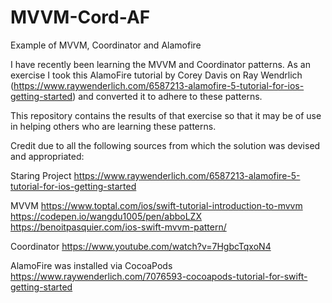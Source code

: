 # MVVM-Cord-AF
Example of MVVM, Coordinator and Alamofire

I have recently been learning the MVVM and Coordinator patterns. As an exercise I took this AlamoFire tutorial by Corey Davis on Ray Wendrlich (https://www.raywenderlich.com/6587213-alamofire-5-tutorial-for-ios-getting-started) and converted it to adhere to these patterns.

This repository contains the results of that exercise so that it may be of use in helping others who are learning these patterns.

Credit due to all the following sources from which the solution was devised and appropriated:

Staring Project
https://www.raywenderlich.com/6587213-alamofire-5-tutorial-for-ios-getting-started

MVVM
https://www.toptal.com/ios/swift-tutorial-introduction-to-mvvm
https://codepen.io/wangdu1005/pen/abboLZX
https://benoitpasquier.com/ios-swift-mvvm-pattern/

Coordinator
https://www.youtube.com/watch?v=7HgbcTqxoN4

AlamoFire was installed via CocoaPods
https://www.raywenderlich.com/7076593-cocoapods-tutorial-for-swift-getting-started
